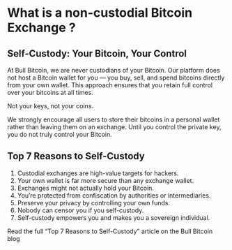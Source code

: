 # What is a non-custodial Bitcoin Exchange ?

## Self-Custody: Your Bitcoin, Your Control

At Bull Bitcoin, we are never custodians of your Bitcoin. Our platform does not host a Bitcoin wallet for you — you buy, sell, and spend bitcoins directly from your own wallet. This approach ensures that you retain full control over your bitcoins at all times.

Not your keys, not your coins.

We strongly encourage all users to store their bitcoins in a personal wallet rather than leaving them on an exchange. Until you control the private key, you do not truly control your Bitcoin.

## Top 7 Reasons to Self-Custody

1. Custodial exchanges are high-value targets for hackers.
2. Your own wallet is far more secure than any exchange wallet.
3. Exchanges might not actually hold your Bitcoin.
4. You’re protected from confiscation by authorities or intermediaries.
5. Preserve your privacy by controlling your own funds.
6. Nobody can censor you if you self-custody.
7. Self-custody empowers you and makes you a sovereign individual.

Read the full “Top 7 Reasons to Self-Custody” article on the Bull Bitcoin blog